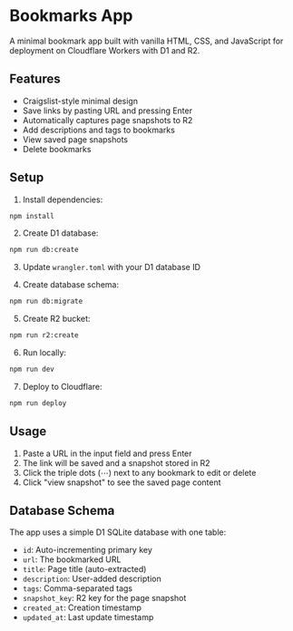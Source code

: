 # Bookmarks App

A minimal bookmark app built with vanilla HTML, CSS, and JavaScript for deployment on Cloudflare Workers with D1 and R2.

## Features

- Craigslist-style minimal design
- Save links by pasting URL and pressing Enter
- Automatically captures page snapshots to R2
- Add descriptions and tags to bookmarks
- View saved page snapshots
- Delete bookmarks

## Setup

1. Install dependencies:
```bash
npm install
```

2. Create D1 database:
```bash
npm run db:create
```

3. Update `wrangler.toml` with your D1 database ID

4. Create database schema:
```bash
npm run db:migrate
```

5. Create R2 bucket:
```bash
npm run r2:create
```

6. Run locally:
```bash
npm run dev
```

7. Deploy to Cloudflare:
```bash
npm run deploy
```

## Usage

1. Paste a URL in the input field and press Enter
2. The link will be saved and a snapshot stored in R2
3. Click the triple dots (⋯) next to any bookmark to edit or delete
4. Click "view snapshot" to see the saved page content

## Database Schema

The app uses a simple D1 SQLite database with one table:

- `id`: Auto-incrementing primary key
- `url`: The bookmarked URL
- `title`: Page title (auto-extracted)
- `description`: User-added description
- `tags`: Comma-separated tags
- `snapshot_key`: R2 key for the page snapshot
- `created_at`: Creation timestamp
- `updated_at`: Last update timestamp